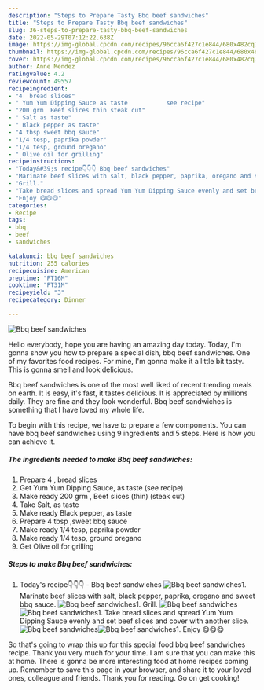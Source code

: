 ```yaml
---
description: "Steps to Prepare Tasty Bbq beef sandwiches"
title: "Steps to Prepare Tasty Bbq beef sandwiches"
slug: 36-steps-to-prepare-tasty-bbq-beef-sandwiches
date: 2022-05-29T07:12:22.638Z
image: https://img-global.cpcdn.com/recipes/96cca6f427c1e844/680x482cq70/bbq-beef-sandwiches-recipe-main-photo.jpg
thumbnail: https://img-global.cpcdn.com/recipes/96cca6f427c1e844/680x482cq70/bbq-beef-sandwiches-recipe-main-photo.jpg
cover: https://img-global.cpcdn.com/recipes/96cca6f427c1e844/680x482cq70/bbq-beef-sandwiches-recipe-main-photo.jpg
author: Anne Mendez
ratingvalue: 4.2
reviewcount: 49557
recipeingredient:
- "4  bread slices"
- " Yum Yum Dipping Sauce as taste           see recipe"
- "200 grm  Beef slices thin steak cut"
- " Salt as taste"
- " Black pepper as taste"
- "4 tbsp sweet bbq sauce"
- "1/4 tesp, paprika powder"
- "1/4 tesp, ground oregano"
- " Olive oil for grilling"
recipeinstructions:
- "Today&#39;s recipe👇👇👇 Bbq beef sandwiches"
- "Marinate beef slices with salt, black pepper, paprika, oregano and sweet bbq sauce."
- "Grill."
- "Take bread slices and spread Yum Yum Dipping Sauce evenly and set beef slices and cover with another slice."
- "Enjoy 😋😋😋"
categories:
- Recipe
tags:
- bbq
- beef
- sandwiches

katakunci: bbq beef sandwiches 
nutrition: 255 calories
recipecuisine: American
preptime: "PT16M"
cooktime: "PT31M"
recipeyield: "3"
recipecategory: Dinner

---
```



![Bbq beef sandwiches](https://img-global.cpcdn.com/recipes/96cca6f427c1e844/680x482cq70/bbq-beef-sandwiches-recipe-main-photo.jpg)

Hello everybody, hope you are having an amazing day today. Today, I'm gonna show you how to prepare a special dish, bbq beef sandwiches. One of my favorites food recipes. For mine, I'm gonna make it a little bit tasty. This is gonna smell and look delicious.



Bbq beef sandwiches is one of the most well liked of recent trending meals on earth. It is easy, it's fast, it tastes delicious. It is appreciated by millions daily. They are fine and they look wonderful. Bbq beef sandwiches is something that I have loved my whole life.


To begin with this recipe, we have to prepare a few components. You can have bbq beef sandwiches using 9 ingredients and 5 steps. Here is how you can achieve it.

<!--inarticleads1-->

##### The ingredients needed to make Bbq beef sandwiches:

1. Prepare 4 , bread slices
1. Get  Yum Yum Dipping Sauce, as taste           (see recipe)
1. Make ready 200 grm , Beef slices (thin) (steak cut)
1. Take  Salt, as taste
1. Make ready  Black pepper, as taste
1. Prepare 4 tbsp ,sweet bbq sauce
1. Make ready 1/4 tesp, paprika powder
1. Make ready 1/4 tesp, ground oregano
1. Get  Olive oil for grilling




<!--inarticleads2-->

##### Steps to make Bbq beef sandwiches:

1. Today&#39;s recipe👇👇👇 - Bbq beef sandwiches
<img src="//assets-global.cpcdn.com/assets/icons/button_play-2c75c40dde080a61004c1f40b05d8f140eaff45d7e9e6481dc71c63d2e7c4909.png" alt="Bbq beef sandwiches">1. Marinate beef slices with salt, black pepper, paprika, oregano and sweet bbq sauce.
<img src="//assets-global.cpcdn.com/assets/icons/button_play-2c75c40dde080a61004c1f40b05d8f140eaff45d7e9e6481dc71c63d2e7c4909.png" alt="Bbq beef sandwiches">1. Grill.
<img src="//assets-global.cpcdn.com/assets/icons/button_play-2c75c40dde080a61004c1f40b05d8f140eaff45d7e9e6481dc71c63d2e7c4909.png" alt="Bbq beef sandwiches"><img src="//assets-global.cpcdn.com/assets/icons/button_play-2c75c40dde080a61004c1f40b05d8f140eaff45d7e9e6481dc71c63d2e7c4909.png" alt="Bbq beef sandwiches">1. Take bread slices and spread Yum Yum Dipping Sauce evenly and set beef slices and cover with another slice.
<img src="//assets-global.cpcdn.com/assets/icons/button_play-2c75c40dde080a61004c1f40b05d8f140eaff45d7e9e6481dc71c63d2e7c4909.png" alt="Bbq beef sandwiches"><img src="//assets-global.cpcdn.com/assets/icons/button_play-2c75c40dde080a61004c1f40b05d8f140eaff45d7e9e6481dc71c63d2e7c4909.png" alt="Bbq beef sandwiches">1. Enjoy 😋😋😋




So that's going to wrap this up for this special food bbq beef sandwiches recipe. Thank you very much for your time. I am sure that you can make this at home. There is gonna be more interesting food at home recipes coming up. Remember to save this page in your browser, and share it to your loved ones, colleague and friends. Thank you for reading. Go on get cooking!
